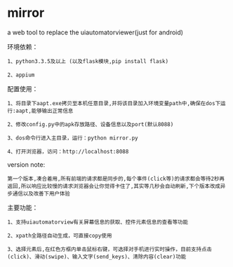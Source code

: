 # mirror
a web tool to replace the uiautomatorviewer(just for android)

环境依赖：
	
	1、python3.3.5及以上 (以及flask模块,pip install flask)

	2、appium

配置使用：

	1、将目录下aapt.exe拷贝至本机任意目录,并将该目录加入环境变量path中,确保在dos下运行:aapt,能够输出正常信息

	2、修改config.py中的apk存放路径、设备信息以及port(默认8088)

	3、dos命令行进入主目录，运行：python mirror.py 

	4、打开浏览器，访问：http://localhost:8088


version note:

	第一个版本,凑合着用,所有前端的请求都是同步的,每个事件(click等)的请求都会等待2秒再返回,所以响应比较慢的请求浏览器会让你觉得卡住了,其实等几秒会自动刷新,下个版本改成异步通信以及改善下用户体验


主要功能：

	1、支持uiautomatorview有关屏幕信息的获取、控件元素信息的查看等功能

	2、xpath全路径自动生成，可直接copy使用

	3、选择元素后,在红色方框内单击鼠标右键，可选择对手机进行实时操作，目前支持点击(click)、滑动(swipe)、输入文字(send_keys)、清除内容(clear)功能


